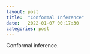 ```yaml
---
layout: post
title:  "Conformal Inference"
date:   2022-01-07 00:17:30
categories: post
---
```


Conformal inference.
<!--more-->